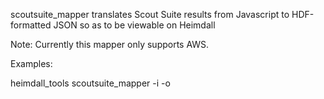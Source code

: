   scoutsuite_mapper translates Scout Suite results from Javascript to HDF-formatted JSON so as to be viewable on Heimdall

  Note: Currently this mapper only supports AWS.

Examples:

  heimdall_tools scoutsuite_mapper -i <scoutsuite-results-js> -o <hdf-scan-results-json>
